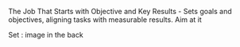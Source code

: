 The Job That Starts with Objective and Key Results - Sets goals and objectives, aligning tasks with measurable results. Aim at it


Set : image in the back 